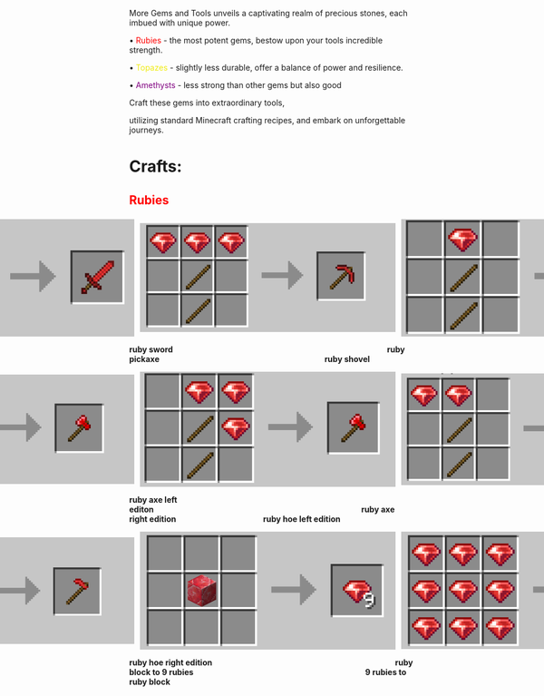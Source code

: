 <style>
.horizon {
  padding: 0 24px;
  margin-right: 5px;
  display: flex;
  justify-content: center;
  align-items: center;
}
img {
  margin-right: 10px;
}
</style>


More Gems and Tools unveils a captivating realm of precious stones, each imbued with unique power. 

 <p>• <span style="color: red;">Rubies</span> - the most potent gems, bestow upon your tools incredible strength. </p>

 <p>• <span style="color: #f0ec11;">Topazes</span> - slightly less durable, offer a balance of power and resilience. </p>

 <p>• <span style="color: purple;">Amethysts</span> - less strong than other gems but also good</p>

 Craft these gems into extraordinary tools, 
 
utilizing standard Minecraft crafting recipes, and embark on unforgettable journeys.


# Crafts:

## <p style="color:red">Rubies</p>

<div class="horizon">
  <img src="images/rubies/ruby_sword.png" alt="ruby_sword">
  <img src="images/rubies/ruby_pickaxe.png" alt="ruby_pickaxe">
  <img src="images/rubies/ruby_shovel.png" alt="Ruby_shovel">
</div>

**ruby sword**                                                                                                **ruby pickaxe**                                                                                  **ruby shovel**

<div class="horizon">
  <img src="images/rubies/ruby_axe_left.png" alt="ruby_axe">
  <img src="images/rubies/ruby_axe_right.png" alt="ruby_axe">
  <img src="images/rubies/ruby_hoe_left.png" alt="Ruby_hoe">
</div>

**ruby axe left editon**                                                                                             **ruby axe right edition**                                       **ruby hoe left edition**

<div class="horizon">
  <img src="images/rubies/ruby_hoe_right.png" alt="ruby_hoe">
  <img src="images/rubies/ruby_block_to_rubies.png" alt="ruby_pickaxe">
  <img src="images/rubies/rubies_to_ruby_block.png" alt="Rubies to ruby block">
</div>

**ruby hoe right edition**                                                                                  **ruby block to 9 rubies**                                                                             **9 rubies to ruby block**
